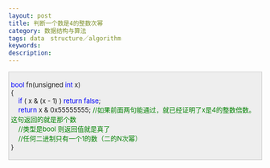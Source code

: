 ```yaml
---
layout: post
title: 判断一个数是4的整数次幂
category: 数据结构与算法
tags: data　structure／algorithm
keywords: 
description: 
---
```


<div
style="border-bottom:#cccccc 1px solid;border-left:#cccccc 1px solid;padding-bottom:4px;background-color:#eeeeee;padding-left:4px;width:98%;padding-right:5px;font-size:13px;word-break:break-all;border-top:#cccccc 1px solid;border-right:#cccccc 1px solid;padding-top:4px;">

<span style="color:#0000ff;">bool</span> fn(unsigned <span
style="color:#0000ff;">int</span> x) \
 { \
     <span style="color:#0000ff;">if</span> ( x & (x - 1) ) <span
style="color:#0000ff;">return</span> <span
style="color:#0000ff;">false</span>; \
     <span style="color:#0000ff;">return</span> x & 0x55555555; <span
style="color:#008000;">//</span><span
style="color:#008000;">如果前面两句能通过，就已经证明了x是4的整数倍数。这句返回的就是那个数 \
     </span><span style="color:#008000;">//</span><span
style="color:#008000;">类型是bool 则返回值就是真了 \
     </span><span style="color:#008000;">//</span><span
style="color:#008000;">任何二进制只有一个1的数（二的N次幂）</span><span
style="color:#008000;">\
 </span>}

</div>








